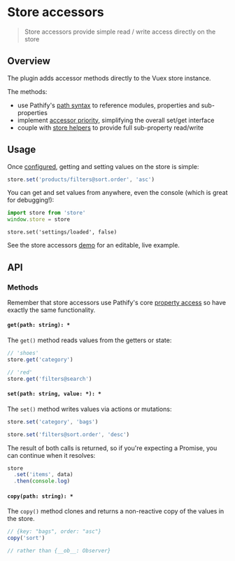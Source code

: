 # Store accessors

> Store accessors provide simple read / write access directly on the store

## Overview

The plugin adds accessor methods directly to the Vuex store instance.

The methods:

- use Pathify's [path syntax](/api/paths.md) to reference modules, properties and sub-properties
- implement [accessor priority](/api/properties.md#accessor-priority), simplifying the overall set/get interface
- couple with [store helpers](/api/store.md) to provide full sub-property read/write


## Usage

Once [configured](/setup/config.md), getting and setting values on the store is simple: 

```js
store.set('products/filters@sort.order', 'asc')
```

You can get and set values from anywhere, even the console (which is great for debugging!):

```js
import store from 'store'
window.store = store
```
```console
store.set('settings/loaded', false)
```

See the store accessors [demo](https://codesandbox.io/s/github/davestewart/vuex-pathify/tree/master/demo?initialpath=api/accessors) for an editable, live example.

## API

### Methods

Remember that store accessors use Pathify's core [property access](/api/properties.md) so have exactly the same functionality.

#### `get(path: string): *`

The `get()` method reads values from the getters or state:

```js
// 'shoes'
store.get('category')
```
```js
// 'red'
store.get('filters@search')
```

#### `set(path: string, value: *): *`

The `set()` method writes values via actions or mutations:

```js
store.set('category', 'bags')
```
```js
store.set('filters@sort.order', 'desc')
```

The result of both calls is returned, so if you're expecting a Promise, you can continue when it resolves:

```js
store
  .set('items', data)
  .then(console.log)
```



#### `copy(path: string): *`

The `copy()` method clones and returns a non-reactive copy of the values in the store.

```js
// {key: "bags", order: "asc"} 
copy('sort')
```
```js
// rather than {__ob__: Observer}
```

